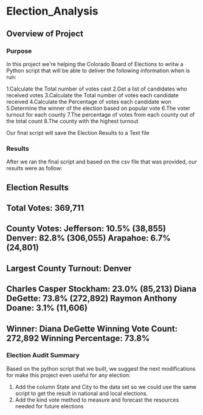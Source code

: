 # Election_Analysis

## Overview of Project

### Purpose
In this project we're helping the Colorado Board of Elections to writw a Python script that will be able to deliver the following information when is run: 

1.Calculate the Total number of votes cast
2.Get a list of candidates who received votes
3.Calculate the Total number of votes each candidate received
4.Calculate the Percentage of votes each candidate won
5.Determine the winner of the election based on popular vote
6.The voter turnout for each county
7.The percentage of votes from each county out of the total count
8.The county with the highest turnout

Our final script will save the Election Results to a Text file 


### Results

After we ran the final script and based on the csv file that was provided, our results were as follow:

Election Results
-------------------------
Total Votes: 369,711
-------------------------

County Votes:
Jefferson: 10.5% (38,855)
Denver: 82.8% (306,055)
Arapahoe: 6.7% (24,801)
-------------------------
Largest County Turnout: Denver
-------------------------
Charles Casper Stockham: 23.0% (85,213)
Diana DeGette: 73.8% (272,892)
Raymon Anthony Doane: 3.1% (11,606)
-------------------------
Winner: Diana DeGette
Winning Vote Count: 272,892
Winning Percentage: 73.8%
-------------------------

### Election Audit Summary

Based on the python script that we built, we suggest the next modifications for make this project even useful for any election:

1. Add the column State and City to the data set so we could use the same script to get the result in national and local elections. 
2. Add the kind vote method to measure and forecast the resources needed for future elections